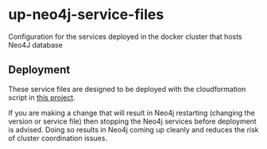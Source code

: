 # up-neo4j-service-files
Configuration for the services deployed in the docker cluster that hosts Neo4J database

## Deployment
These service files are designed to be deployed with the cloudformation script in [this project](https://github.com/Financial-Times/up-neo4j-ha-cluster).

If you are making a change that will result in Neo4j restarting (changing the version or service file) then stopping the Neo4j services before deployment is advised.  Doing so results in Neo4j coming up cleanly and reduces the risk of cluster coordination issues.
